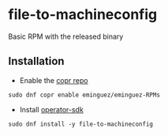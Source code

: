 # file-to-machineconfig

Basic RPM with the released binary

## Installation

* Enable the [copr repo](https://copr.fedorainfracloud.org/coprs/eminguez/eminguez-RPMs/)

```
sudo dnf copr enable eminguez/eminguez-RPMs
```

* Install [operator-sdk](https://copr.fedorainfracloud.org/coprs/eminguez/eminguez-RPMs/package/operator-sdk/)

```
sudo dnf install -y file-to-machineconfig
```
